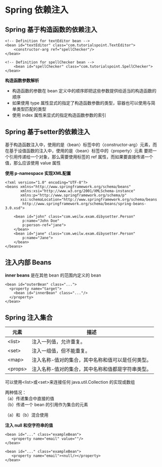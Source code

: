 # Spring 依赖注入

## Spring 基于构造函数的依赖注入
```
<!-- Definition for textEditor bean -->
<bean id="textEditor" class="com.tutorialspoint.TextEditor">
    <constructor-arg ref="spellChecker"/>
</bean>

<!-- Definition for spellChecker bean -->
    <bean id="spellChecker" class="com.tutorialspoint.SpellChecker">
</bean>
```

**构造函数参数解析**
- 构造函数的参数在 bean 定义中的顺序即把这些参数提供给适当的构造函数的顺序
- 如果使用 type 属性显式的指定了构造函数参数的类型，容器也可以使用与简单类型匹配的类型
- 使用 index 属性来显式的指定构造函数参数的索引

## Spring 基于setter的依赖注入
基于构造函数注入中，使用的是〈bean〉标签中的〈constructor-arg〉元素，而在基于设值函数的注入中，使用的是〈bean〉标签中的〈property〉元素
要把一个引用传递给一个对象，那么需要使用标签的 ref 属性，而如果要直接传递一个值，那么应该使用 value 属性

**使用 p-namespace 实现XML配置**
```
<?xml version="1.0" encoding="UTF-8"?>
<beans xmlns="http://www.springframework.org/schema/beans"
       xmlns:xsi="http://www.w3.org/2001/XMLSchema-instance"
       xmlns:p="http://www.springframework.org/schema/p"
       xsi:schemaLocation="http://www.springframework.org/schema/beans
        http://www.springframework.org/schema/beans/spring-beans-3.0.xsd">

    <bean id="john" class="com.weilw.exam.dibysetter.Person"
        p:name="John Doe"
        p:person-ref="jane">
    </bean>
    <bean id="jane" class="com.weilw.exam.dibysetter.Person"
        p:name="Jane">
    </bean>
</beans>
```
## 注入内部 Beans
**inner beans** 是在其他 bean 的范围内定义的 bean
```
<bean id="outerBean" class="...">
  <property name="target">
    <bean id="innerBean" class="..."/>
  </property>
</bean>
```
## Spring 注入集合
|元素|描述|
|---|---|
|<list\>|注入一列值，允许重复。|
|<set\>|注入一组值，但不能重复。|
|<map\>|注入名称-值对的集合，其中名称和值可以是任何类型。|
|<props\>|注入名称-值对的集合，其中名称和值都是字符串类型。|

可以使用<list\>或<set\>来连接任何 java.util.Collection 的实现或数组

两种情况：  
（a）传递集合中直接的值  
（b）传递一个 bean 的引用作为集合的元素  

（a）和（b）混合使用  

**注入 null 和空字符串的值**
```
<bean id="..." class="exampleBean">
   <property name="email" value=""/>
</bean>

<bean id="..." class="exampleBean">
   <property name="email"><null/></property>
</bean>
```
